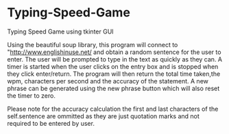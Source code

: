 # Typing-Speed-Game
Typing Speed Game using tkinter GUI

Using the beautiful soup library, this program will connect to "http://www.englishinuse.net/ and obtain a random sentence for the user to enter.
The user will be prompted to type in the text as quickly as they can.
A timer is started when the user clicks on the entry box and is stopped when they click enter/return.
The program will then return the total time taken,the wpm, characters per second and the accuracy of the statement.
A new phrase can be generated using the new phrase button which will also reset the timer to zero.

Please note for the accuracy calculation the first and last characters of the self.sentence are ommitted as they are just quotation marks and not required to be entered by user.

